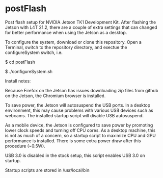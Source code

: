 # postFlash
Post flash setup for NVIDIA Jetson TK1 Development Kit. After flashing the Jetson with L4T 21.2, there are a couple of extra settings that can changed for better performance when using the Jetson as a desktop. 

To configure the system, download or clone this repository. Open a Terminal, switch to the repository directory, and exectue the configureSystem switch, i.e.

$ cd postFlash

$ ./configureSystem.sh

Install notes:

Because Firefox on the Jetson has issues downloading zip files from github on the Jetson, the Chromium browser is installed. 

To save power, the Jetson will autosuspend the USB ports. In a desktop environment, this may cause problems with various USB devices such as webcams. The installed startup script will disable USB autosuspend.

As a mobile device, the Jetson is configured to save power by promoting lower clock speeds and turning off CPU cores. As a desktop machine, this is not as much of a concern, so a startup script to maximize CPU and GPU performance is installed. There is some extra power draw after this procedure (~0.5W).

USB 3.0 is disabled in the stock setup, this script enables USB 3.0 on startup.

Startup scripts are stored in /usr/local/bin
